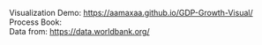Visualization Demo: https://aamaxaa.github.io/GDP-Growth-Visual/ <br/>
Process Book: <br/>
Data from: https://data.worldbank.org/
